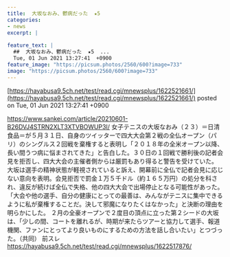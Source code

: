 ```yaml
---
title:  大坂なおみ、鬱病だった  ★5  
categories:
- news
excerpt: |
  
feature_text: |
  ##  大坂なおみ、鬱病だった  ★5  ...
  Tue, 01 Jun 2021 13:27:41  +0900
feature_image: "https://picsum.photos/2560/600?image=733"
image: "https://picsum.photos/2560/600?image=733"
---
```


[https://hayabusa9.5ch.net/test/read.cgi/mnewsplus/1622521661/](https://hayabusa9.5ch.net/test/read.cgi/mnewsplus/1622521661/)
posted on Tue, 01 Jun 2021 13:27:41  +0900

<!--more-->

https://www.sankei.com/article/20210601-B26DVJ4STRN2XLT3XTVBOWUP3I/ 女子テニスの大坂なおみ（２３）＝日清食品＝が５月３１日、自身のツイッターで四大大会第２戦の全仏オープン（パリ）のシングルス２回戦を棄権すると表明し「２０１８年の全米オープン以降、長い間うつ病に悩まされてきた」と告白した。３０日の１回戦で勝利後の記者会見を拒否し、四大大会の主催者側からは厳罰もあり得ると警告を受けていた。 大坂は選手の精神状態が軽視されていると訴え、開幕前に全仏で記者会見に応じない意向を表明。会見拒否で罰金１万５千ドル（約１６５万円）の処分を科され、違反が続けば全仏で失格、他の四大大会で出場停止となる可能性があった。「大会や他の選手、自分の健康にとっての最善は、みんながテニスに集中できるように私が棄権することだ。決して邪魔になりたくはなかった」と決断の理由を明らかにした。 ２月の全豪オープンで２度目の頂点に立った第２シードの大坂は、「少しの間、コートを離れるが、時期が来たらツアーと協力して選手、報道機関、ファンにとってより良いものにするための方法を話し合いたい」とつづった。（共同） 前スレ　https://hayabusa9.5ch.net/test/read.cgi/mnewsplus/1622517876/
